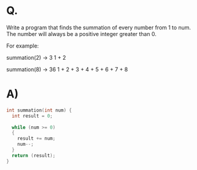 # Q.

Write a program that finds the summation of every number from 1 to num. The number will always be a positive integer greater than 0.

For example:

summation(2) -> 3
1 + 2

summation(8) -> 36
1 + 2 + 3 + 4 + 5 + 6 + 7 + 8

# A)
```c
int summation(int num) {
  int result = 0;
  
  while (num >= 0)
  {
    result += num;
    num--;
  }
  return (result);
}
